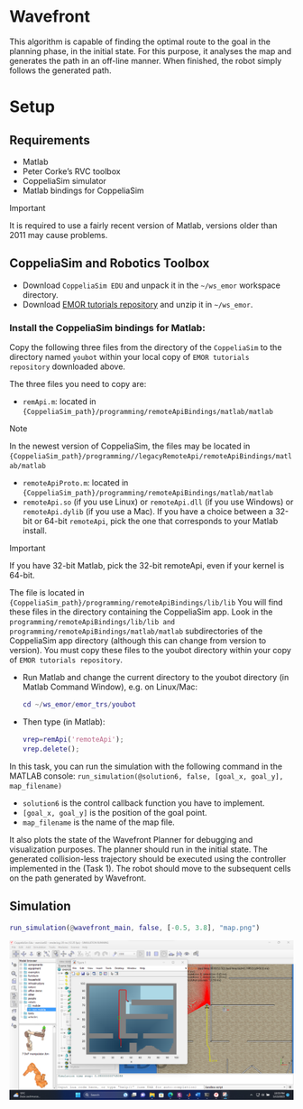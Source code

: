 # Wavefront
This algorithm is capable of finding the optimal route to the goal in the planning phase, in the initial state. For this purpose, it analyses the map and generates the path in an off-line manner. When finished, the robot simply follows the generated path.

# Setup
## Requirements
- Matlab  
- Peter Corke’s RVC toolbox 
- CoppeliaSim simulator
- Matlab bindings for CoppeliaSim
  
>[!IMPORTANT]
> It is required to use a fairly recent version of Matlab, versions older than 2011 may cause problems.

## CoppeliaSim and Robotics Toolbox
- Download `CoppeliaSim EDU` and unpack it in the `~/ws_emor` workspace directory.  
- Download [EMOR tutorials repository](https://github.com/RCPRG-ros-pkg/emor_trs/archive/master.zip) and unzip it in  `~/ws_emor`.

### Install the CoppeliaSim bindings for Matlab:  
Copy the following three files from the directory of the `CoppeliaSim` to the directory named `youbot` within your local copy of `EMOR tutorials repository` downloaded above. 

The three files you need to copy are:
- `remApi.m`: located in `{CoppeliaSim_path}/programming/remoteApiBindings/matlab/matlab`

> [!NOTE]
> In the newest version of CoppeliaSim, the files may be located in `{CoppeliaSim_path}/programming//legacyRemoteApi/remoteApiBindings/matlab/matlab`

- `remoteApiProto.m`: located in `{CoppeliaSim_path}/programming/remoteApiBindings/matlab/matlab`  
- `remoteApi.so` (if you use Linux) or `remoteApi.dll` (if you use Windows) or `remoteApi.dylib` (if you use a Mac). If you have a choice between a 32-bit or 64-bit `remoteApi`, pick the one that corresponds to your Matlab install. 

> [!IMPORTANT]
> If you have 32-bit Matlab, pick the 32-bit remoteApi, even if your kernel is 64-bit. 

  The file is located in `{CoppeliaSim_path}/programming/remoteApiBindings/lib/lib` You will find these files in the directory containing the CoppeliaSim app. Look in the `programming/remoteApiBindings/lib/lib and programming/remoteApiBindings/matlab/matlab` subdirectories of the CoppeliaSim app directory (although this can change from version to version). You must copy these files to the youbot directory within your copy of `EMOR tutorials repository`.
- Run Matlab and change the current directory to the youbot directory (in Matlab Command Window), e.g. on Linux/Mac:

  ```matlab
  cd ~/ws_emor/emor_trs/youbot
  ```
    
- Then type (in Matlab):  
  ```matlab
  vrep=remApi('remoteApi');   
  vrep.delete();
  ```  

In this task, you can run the simulation with the following command in the MATLAB console: 
`run_simulation(@solution6, false, [goal_x, goal_y], map_filename)`

- `solution6` is the control callback function you have to implement.
- `[goal_x, goal_y]` is the position of the goal point.
- `map_filename` is the name of the map file.

It also plots the state of the Wavefront Planner for debugging and visualization purposes.
The planner should run in the initial state. The generated collision-less trajectory should be executed using the controller implemented in the (Task 1). The robot should move to the subsequent cells on the path generated by Wavefront.  

## Simulation
```matlab
run_simulation(@wavefront_main, false, [-0.5, 3.8], "map.png")
```

![image](/docs/new_1.png)



